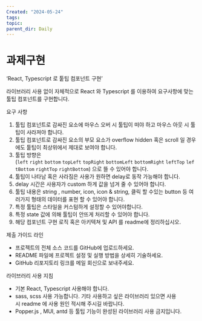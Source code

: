 ```yaml
---
Created: "2024-05-24"
tags: 
topic: 
parent_dir: Daily
---
```

# 과제구현
‘React, Typescript 로 퉅팁 컴포넌트 구현’

라이브러리 사용 없이 자체적으로 React 와 Typescript 를 이용하여 요구사항에 맞는 툴팁 컴포넌트를 구현합니다.

요구 사항

1. 툴팁 컴포넌트로 감싸진 요소에 마우스 오버 시 툴팁이 떠야 하고 마우스 아웃 시 툴팁이 사라져야 합니다.
2. 툴팁 컴포넌트로 감싸진 요소의 부모 요소가 overflow hidden 혹은 scroll 일 경우에도 퉅팁이 최상위에서 제대로 보여야 합니다.
3. 툴팁 방향은(`left` `right` `bottom` `topLeft` `topRight` `bottomLeft` `bottomRight` `leftTop` `leftBottom` `rightTop` `rightBottom`) 으로 뜰 수 있어야 합니다.
4. 툴팁이 나타남 혹은 사라짐은 사용가 원하면 delay로 동작 가능해야 합니다.
5. delay 시간은 사용자가 custom 하게 값을 넘겨 줄 수 있어야 합니다.
6. 툴팁 내용은 string , number, icon, icon & string, 클릭 할 수있는 button 등 여러가지 형태의 데이터를 표현 할 수 있어야 합니다.
7. 특정 툴팁은 스타일을 커스텀하게 설정할 수 있어야합니다.
8. 특정 state 값에 의해 툴팁이 안뜨게 처리할 수 있어야 합니다.
9. 해당 컴포넌트 구현 로직 혹은 아키텍쳐 및 API 를 readme에 정리하십시오.

제출 가이드 라인

- 프로젝트의 전체 소스 코드를 GitHub에 업로드하세요.
- README 파일에 프로젝트 설정 및 실행 방법을 상세히 기술하세요.
- GitHub 리포지토리 링크를 메일 회신으로 보내주세요.

라이브러리 사용 지침

- 기본 React, Typescript 사용해야 합니다.
- sass, scss 사용 가능합니다. 기타 사용하고 싶은 라이브러리 있으면 사용시 readme 에 사용 원인 적시해 주시길 바랍니다.
- Popper.js , MUI, antd 등 툴팁 기능이 완성된 라이브러리 사용 금지입니다.